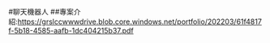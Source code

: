 #聊天機器人
##專案介紹:https://grslccwwwdrive.blob.core.windows.net/portfolio/202203/61f4817f-5b18-4585-aafb-1dc404215b37.pdf

